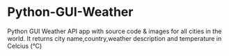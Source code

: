 # Python-GUI-Weather
Python GUI Weather API app with source code & images for all cities in the world. It returns city name,country,weather description and temperature in Celcius (°C)

